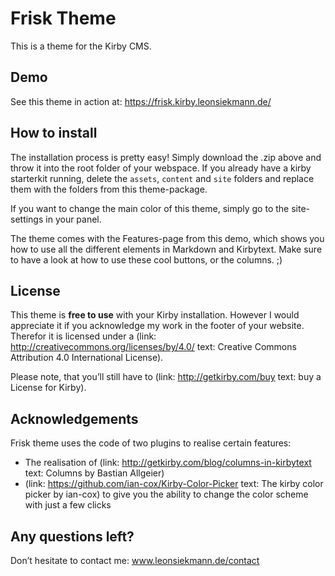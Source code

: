 # Frisk Theme
This is a theme for the Kirby CMS.

## Demo
See this theme in action at:
https://frisk.kirby.leonsiekmann.de/

## How to install
The installation process is pretty easy!
Simply download the .zip above and throw it into the root folder of your webspace.
If you already have a kirby starterkit running, delete the `assets`, `content` and `site` folders and replace them with the folders from this theme-package.

If you want to change the main color of this theme, simply go to the site-settings in your panel.

The theme comes with the Features-page from this demo, which shows you how to use all the different elements in Markdown and Kirbytext. Make sure to have a look at how to use these cool buttons, or the columns. ;)

## License
This theme is **free to use** with your Kirby installation. However I would appreciate it if you acknowledge my work in the footer of your website. Therefor it is licensed under a (link: http://creativecommons.org/licenses/by/4.0/ text: Creative Commons Attribution 4.0 International License).

Please note, that you’ll still have to (link: http://getkirby.com/buy text: buy a License for Kirby).

## Acknowledgements
Frisk theme uses the code of two plugins to realise certain features:
- The realisation of (link: http://getkirby.com/blog/columns-in-kirbytext text: Columns by Bastian Allgeier)
- (link: https://github.com/ian-cox/Kirby-Color-Picker text: The kirby color picker by ian-cox) to give you the ability to change the color scheme with just a few clicks

## Any questions left?
Don’t hesitate to contact me:
www.leonsiekmann.de/contact